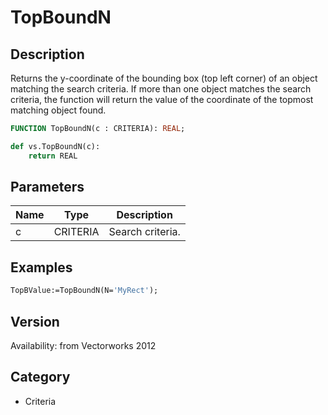 # TopBoundN

## Description
Returns the y-coordinate of the bounding box (top left corner) of an object matching the search criteria. If more than one object matches the search criteria, the function will return the value of the coordinate of the topmost matching object found.

```pascal
FUNCTION TopBoundN(c : CRITERIA): REAL;
```

```python
def vs.TopBoundN(c):
    return REAL
```

## Parameters
|Name|Type|Description|
|---|---|---|
|c|CRITERIA|Search criteria.|

## Examples
```pascal
TopBValue:=TopBoundN(N='MyRect');
```

## Version
Availability: from Vectorworks 2012

## Category
* Criteria

